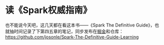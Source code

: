 # 读《Spark权威指南》
也不能说今天吧，这几天都在看这本书——《Spark The Definitive Guide》，也就抽时间记录了下第四五章的笔记，同步发布在[掘金](https://juejin.im/post/5cd3dc06e51d456e2d69a83e)和仓库：<https://github.com/josonle/Spark-The-Definitive-Guide-Learning>

